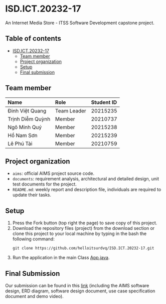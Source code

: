 # ISD.ICT.20232-17

An Internet Media Store - ITSS Software Development capstone project.

## Table of contents

- [ISD.ICT.20232-17](#isdict20232-17)
    - [Team member](#team-member)
    - [Project organization](#project-organization)
    - [Setup](#setup)
    - [Final submission](#final-submission)

## Team member

| Name             | Role        | Student ID |
| :--------------- | :---------- | :--------- |
| Đinh Việt Quang  | Team Leader | 20215235   |
| Trịnh Diễm Quỳnh | Member      | 20210737   |
| Ngô Minh Quý     | Member      | 20215238   |
| Hồ Nam Sơn       | Member      | 20215239   |
| Lê Phú Tài       | Member      | 20210759   |

## Project organization

- `aims`: official AIMS project source code.
- `documents`: requirement analysis, architectural and detailed design, unit test documents for the project.
- `README.md`: weekly report and description file, individuals are required to update their tasks.

## Setup

1. Press the Fork button (top right the page) to save copy of this project.
2. Download the repository files (project) from the download section or clone this project to your local machine by typing in the bash the following command:
    ```shell
   git clone https://github.com/helloitsurdvq/ISD.ICT.20232-17.git
    ```
3. Run the application in the main Class [App.java](aims/src/main/java/app/App.java).

## Final Submission
Our submission can be found in this [link](documents/Final%20Submission) (including the AIMS software design, ERD diagram, software design document, use case specification document and demo video).
